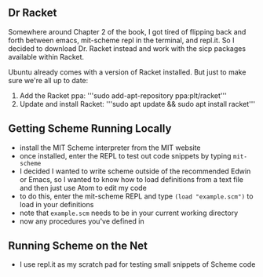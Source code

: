 ## Dr Racket

Somewhere around Chapter 2 of the book, I got tired of flipping back and forth between emacs, mit-scheme repl in the terminal, and repl.it. So I decided to download Dr. Racket instead and work with the sicp packages available within Racket.

Ubuntu already comes with a version of Racket installed. But just to make sure we're all up to date:

1. Add the Racket ppa:
'''sudo add-apt-repository ppa:plt/racket'''
2. Update and install Racket:
'''sudo apt update && sudo apt install racket'''


## Getting Scheme Running Locally

- install the MIT Scheme interpreter from the MIT website
- once installed, enter the REPL to test out code snippets by typing ```mit-scheme```
- I decided I wanted to write scheme outside of the recommended Edwin or Emacs, so I wanted to know how to load definitions from a text file and then just use Atom to edit my code
- to do this, enter the mit-scheme REPL and type ```(load "example.scm")``` to load in your definitions
- note that ```example.scm``` needs to be in your current working directory
- now any procedures you've defined in

## Running Scheme on the Net

- I use repl.it as my scratch pad for testing small snippets of Scheme code
